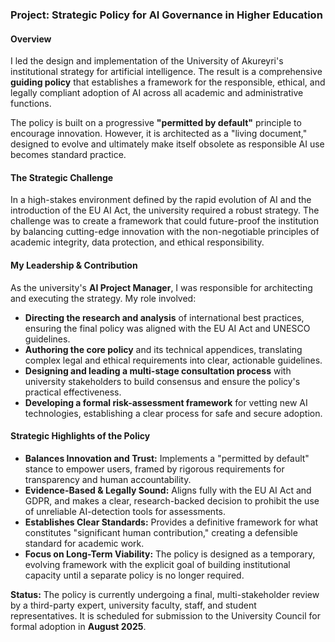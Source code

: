 ### **Project: Strategic Policy for AI Governance in Higher Education**



#### **Overview**

I led the design and implementation of the University of Akureyri's institutional strategy for artificial intelligence. The result is a comprehensive **guiding policy** that establishes a framework for the responsible, ethical, and legally compliant adoption of AI across all academic and administrative functions.

The policy is built on a progressive **"permitted by default"** principle to encourage innovation. However, it is architected as a "living document," designed to evolve and ultimately make itself obsolete as responsible AI use becomes standard practice.

#### **The Strategic Challenge**

In a high-stakes environment defined by the rapid evolution of AI and the introduction of the EU AI Act, the university required a robust strategy. The challenge was to create a framework that could future-proof the institution by balancing cutting-edge innovation with the non-negotiable principles of academic integrity, data protection, and ethical responsibility.

#### **My Leadership & Contribution**

As the university's **AI Project Manager**, I was responsible for architecting and executing the strategy. My role involved:

* **Directing the research and analysis** of international best practices, ensuring the final policy was aligned with the EU AI Act and UNESCO guidelines.
* **Authoring the core policy** and its technical appendices, translating complex legal and ethical requirements into clear, actionable guidelines.
* **Designing and leading a multi-stage consultation process** with university stakeholders to build consensus and ensure the policy's practical effectiveness.
* **Developing a formal risk-assessment framework** for vetting new AI technologies, establishing a clear process for safe and secure adoption.

#### **Strategic Highlights of the Policy**

* **Balances Innovation and Trust:** Implements a "permitted by default" stance to empower users, framed by rigorous requirements for transparency and human accountability.
* **Evidence-Based & Legally Sound:** Aligns fully with the EU AI Act and GDPR, and makes a clear, research-backed decision to prohibit the use of unreliable AI-detection tools for assessments.
* **Establishes Clear Standards:** Provides a definitive framework for what constitutes "significant human contribution," creating a defensible standard for academic work.
* **Focus on Long-Term Viability:** The policy is designed as a temporary, evolving framework with the explicit goal of building institutional capacity until a separate policy is no longer required.


**Status:** The policy is currently undergoing a final, multi-stakeholder review by a third-party expert, university faculty, staff, and student representatives. It is scheduled for submission to the University Council for formal adoption in **August 2025**.